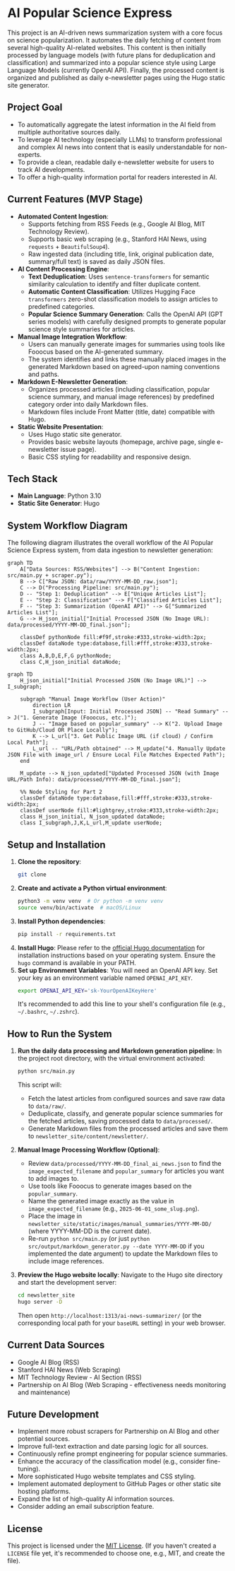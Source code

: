 # AI Popular Science Express

This project is an AI-driven news summarization system with a core focus on science popularization. It automates the daily fetching of content from several high-quality AI-related websites. This content is then initially processed by language models (with future plans for deduplication and classification) and summarized into a popular science style using Large Language Models (currently OpenAI API). Finally, the processed content is organized and published as daily e-newsletter pages using the Hugo static site generator.

## Project Goal

* To automatically aggregate the latest information in the AI field from multiple authoritative sources daily.
* To leverage AI technology (especially LLMs) to transform professional and complex AI news into content that is easily understandable for non-experts.
* To provide a clean, readable daily e-newsletter website for users to track AI developments.
* To offer a high-quality information portal for readers interested in AI.

## Current Features (MVP Stage)

* **Automated Content Ingestion**:
    * Supports fetching from RSS Feeds (e.g., Google AI Blog, MIT Technology Review).
    * Supports basic web scraping (e.g., Stanford HAI News, using `requests` + `BeautifulSoup4`).
    * Raw ingested data (including title, link, original publication date, summary/full text) is saved as daily JSON files.
* **AI Content Processing Engine**:
    * **Text Deduplication**: Uses `sentence-transformers` for semantic similarity calculation to identify and filter duplicate content.
    * **Automatic Content Classification**: Utilizes Hugging Face `transformers` zero-shot classification models to assign articles to predefined categories.
    * **Popular Science Summary Generation**: Calls the OpenAI API (GPT series models) with carefully designed prompts to generate popular science style summaries for articles.
* **Manual Image Integration Workflow**:
    * Users can manually generate images for summaries using tools like Fooocus based on the AI-generated summary.
    * The system identifies and links these manually placed images in the generated Markdown based on agreed-upon naming conventions and paths.
* **Markdown E-Newsletter Generation**:
    * Organizes processed articles (including classification, popular science summary, and manual image references) by predefined category order into daily Markdown files.
    * Markdown files include Front Matter (title, date) compatible with Hugo.
* **Static Website Presentation**:
    * Uses Hugo static site generator.
    * Provides basic website layouts (homepage, archive page, single e-newsletter issue page).
    * Basic CSS styling for readability and responsive design.

## Tech Stack

* **Main Language**: Python 3.10
* **Static Site Generator**: Hugo

## System Workflow Diagram

The following diagram illustrates the overall workflow of the AI Popular Science Express system, from data ingestion to newsletter generation:

```mermaid
graph TD
    A["Data Sources: RSS/Websites"] --> B("Content Ingestion: src/main.py + scraper.py");
    B --> C["Raw JSON: data/raw/YYYY-MM-DD_raw.json"];
    C --> D("Processing Pipeline: src/main.py");
    D -- "Step 1: Deduplication" --> E["Unique Articles List"];
    E -- "Step 2: Classification" --> F["Classified Articles List"];
    F -- "Step 3: Summarization (OpenAI API)" --> G["Summarized Articles List"];
    G --> H_json_initial["Initial Processed JSON (No Image URL): data/processed/YYYY-MM-DD_final.json"];

    classDef pythonNode fill:#f9f,stroke:#333,stroke-width:2px;
    classDef dataNode type:database,fill:#fff,stroke:#333,stroke-width:2px;
    class A,B,D,E,F,G pythonNode;
    class C,H_json_initial dataNode;
```

```mermaid
graph TD
    H_json_initial["Initial Processed JSON (No Image URL)"] --> I_subgraph;
    
    subgraph "Manual Image Workflow (User Action)"
        direction LR
        I_subgraph[Input: Initial Processed JSON] -- "Read Summary" --> J("1. Generate Image (Fooocus, etc.)");
        J -- "Image based on popular_summary" --> K("2. Upload Image to GitHub/Cloud OR Place Locally");
        K --> L_url["3. Get Public Image URL (if cloud) / Confirm Local Path"];
        L_url -- "URL/Path obtained" --> M_update("4. Manually Update JSON File with image_url / Ensure Local File Matches Expected Path");
    end

    M_update --> N_json_updated["Updated Processed JSON (with Image URL/Path Info): data/processed/YYYY-MM-DD_final.json"];

    %% Node Styling for Part 2
    classDef dataNode type:database,fill:#fff,stroke:#333,stroke-width:2px;
    classDef userNode fill:#lightgrey,stroke:#333,stroke-width:2px;
    class H_json_initial, N_json_updated dataNode;
    class I_subgraph,J,K,L_url,M_update userNode;
```
## Setup and Installation

1.  **Clone the repository**:
    ```bash
    git clone 
    ```
2.  **Create and activate a Python virtual environment**:
    ```bash
    python3 -m venv venv  # Or python -m venv venv
    source venv/bin/activate  # macOS/Linux
    ```
3.  **Install Python dependencies**:
    ```bash
    pip install -r requirements.txt
    ```
4.  **Install Hugo**:
    Please refer to the [official Hugo documentation](https://gohugo.io/getting-started/installing/) for installation instructions based on your operating system. Ensure the `hugo` command is available in your PATH.
5.  **Set up Environment Variables**:
    You will need an OpenAI API key. Set your key as an environment variable named `OPENAI_API_KEY`.
    ```bash
    export OPENAI_API_KEY='sk-YourOpenAIKeyHere'
    ```
    It's recommended to add this line to your shell's configuration file (e.g., `~/.bashrc`, `~/.zshrc`).

## How to Run the System

1.  **Run the daily data processing and Markdown generation pipeline**:
    In the project root directory, with the virtual environment activated:
    ```bash
    python src/main.py
    ```
    This script will:
    * Fetch the latest articles from configured sources and save raw data to `data/raw/`.
    * Deduplicate, classify, and generate popular science summaries for the fetched articles, saving processed data to `data/processed/`.
    * Generate Markdown files from the processed articles and save them to `newsletter_site/content/newsletter/`.

2.  **Manual Image Processing Workflow (Optional)**:
    * Review `data/processed/YYYY-MM-DD_final_ai_news.json` to find the `image_expected_filename` and `popular_summary` for articles you want to add images to.
    * Use tools like Fooocus to generate images based on the `popular_summary`.
    * Name the generated image exactly as the value in `image_expected_filename` (e.g., `2025-06-01_some_slug.png`).
    * Place the image in `newsletter_site/static/images/manual_summaries/YYYY-MM-DD/` (where YYYY-MM-DD is the current date).
    * Re-run `python src/main.py` (or just `python src/output/markdown_generator.py --date YYYY-MM-DD` if you implemented the date argument) to update the Markdown files to include image references.

3.  **Preview the Hugo website locally**:
    Navigate to the Hugo site directory and start the development server:
    ```bash
    cd newsletter_site
    hugo server -D
    ```
    Then open `http://localhost:1313/ai-news-summarizer/` (or the corresponding local path for your `baseURL` setting) in your web browser.

## Current Data Sources

* Google AI Blog (RSS)
* Stanford HAI News (Web Scraping)
* MIT Technology Review - AI Section (RSS)
* Partnership on AI Blog (Web Scraping - effectiveness needs monitoring and maintenance)

## Future Development

* Implement more robust scrapers for Partnership on AI Blog and other potential sources.
* Improve full-text extraction and date parsing logic for all sources.
* Continuously refine prompt engineering for popular science summaries.
* Enhance the accuracy of the classification model (e.g., consider fine-tuning).
* More sophisticated Hugo website templates and CSS styling.
* Implement automated deployment to GitHub Pages or other static site hosting platforms.
* Expand the list of high-quality AI information sources.
* Consider adding an email subscription feature.

## License

This project is licensed under the [MIT License](LICENSE). (If you haven't created a `LICENSE` file yet, it's recommended to choose one, e.g., MIT, and create the file).